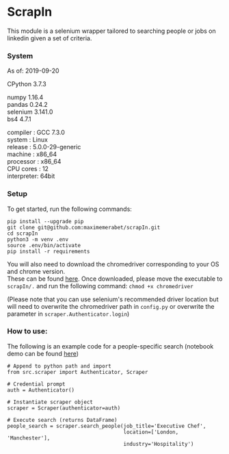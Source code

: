 # ScrapIn
This module is a selenium wrapper tailored to searching people or jobs on linkedin given a set of criteria.

### System


As of: 2019-09-20 

CPython 3.7.3  

numpy 1.16.4\
pandas 0.24.2\
selenium 3.141.0\
bs4 4.7.1

compiler   : GCC 7.3.0\
system     : Linux\
release    : 5.0.0-29-generic\
machine    : x86_64\
processor  : x86_64\
CPU cores  : 12\
interpreter: 64bit

### Setup
To get started, run the following commands:

```
pip install --upgrade pip
git clone git@github.com:maximemerabet/scrapIn.git
cd scrapIn
python3 -m venv .env
source .env/bin/activate
pip install -r requirements
```

You will also need to download the chromedriver corresponding to your OS and chrome version.\
These can be found [here](https://sites.google.com/a/chromium.org/chromedriver/downloads).
Once downloaded, please move the executable to `scrapIn/.` and run the following command: `chmod +x chromedriver`

(Please note that you can use selenium's recommended driver location but will need to overwrite the chromedriver path in `config.py` or overwrite the parameter in `scraper.Authenticator.login`)

 


### How to use:
The following is an example code for a people-specific search (notebook demo can be found [here](../examples/search_people.ipynb))

```
# Append to python path and import
from src.scraper import Authenticator, Scraper

# Credential prompt
auth = Authenticator() 

# Instantiate scraper object
scraper = Scraper(authenticator=auth)

# Execute search (returns DataFrame)
people_search = scraper.search_people(job_title='Executive Chef',
                                      location=['London, 'Manchester'],
                                      industry='Hospitality')

```


